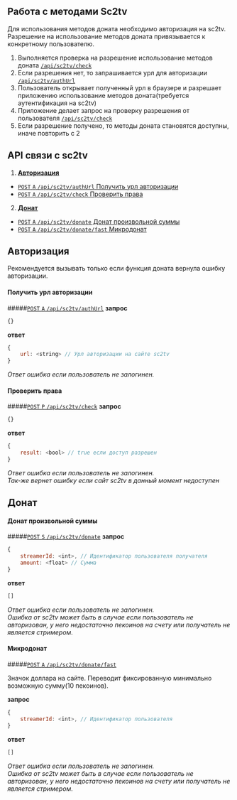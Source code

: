 Работа с методами Sc2tv 
------

Для использования методов доната необходимо авторизация на sc2tv.  
Разрешение на использование методов доната привязывается к конкретному пользователю.

1. Выполняется проверка на разрешение использование методов доната [`/api/sc2tv/check`](#Проверить-права)
2. Если разрешения нет, то запрашивается урл для авторизации [`/api/sc2tv/authUrl`](#Получить-урл-авторизации)
3. Пользователь открывает полученный урл в браузере и разрешает приложению использование методов доната(требуется аутентификация на sc2tv)
4. Приложение делает запрос на проверку разрешения от пользователя [`/api/sc2tv/check`](#Проверить-права)
5. Если разрешение получено, то методы доната становятся доступны, иначе повторить с 2


API связи с sc2tv
------------------
1. [**Авторизация**](#Авторизация)
  - [`POST` `A` `/api/sc2tv/authUrl` Получить урл авторизации](#Получить-урл-авторизации)
  - [`POST` `A` `/api/sc2tv/check` Проверить права](#Проверить-права)
2. [**Донат**](#Донат)
  - [`POST` `A` `/api/sc2tv/donate` Донат произвольной суммы](#Донат-произвольной-суммы)
  - [`POST` `A` `/api/sc2tv/donate/fast` Микродонат](#Микродонат)


## Авторизация

Рекомендуется вызывать только если функция доната вернула ошибку авторизации.

#### Получить урл авторизации
#####[`POST` `A` `/api/sc2tv/authUrl`](http://funstream.tv/api/sc2tv/authUrl)
**запрос**
```js
{}
```
**ответ**
```js
{
    url: <string> // Урл авторизации на сайте sc2tv
}
```
*Ответ ошибка если пользователь не залогинен.*

####  Проверить права
#####[`POST` `P` `/api/sc2tv/check`](http://funstream.tv/api/sc2tv/check)
**запрос**
```js
{}
```
**ответ**
```js
{
    result: <bool> // true если доступ разрешен
}
```
*Ответ ошибка если пользователь не залогинен.*  
*Так-же вернет ошибку если сайт sc2tv в данный момент недоступен*


## Донат

#### Донат произвольной суммы
#####[`POST` `S` `/api/sc2tv/donate`](http://funstream.tv/api/sc2tv/donate)
**запрос**
```js
{
    streamerId: <int>, // Идентификатор пользователя получателя
    amount: <float> // Сумма
}
```
**ответ**
```js
[]
```
*Ответ ошибка если пользователь не залогинен.*  
*Ошибка от sc2tv может быть в случае если пользователь не авторизован, у него недостаточно пекоинов на счету
или получатель не является стримером.*


#### Микродонат
#####[`POST` `A` `/api/sc2tv/donate/fast`](http://funstream.tv/api/sc2tv/donate/fast)

Значок доллара на сайте. Переводит фиксированную минимально возможную сумму(10 пекоинов).

**запрос**
```js
{
    streamerId: <int>, // Идентификатор пользователя
}
```
**ответ**
```js
[]
```
*Ответ ошибка если пользователь не залогинен.*  
*Ошибка от sc2tv может быть в случае если пользователь не авторизован, у него недостаточно пекоинов на счету
или получатель не является стримером.*
